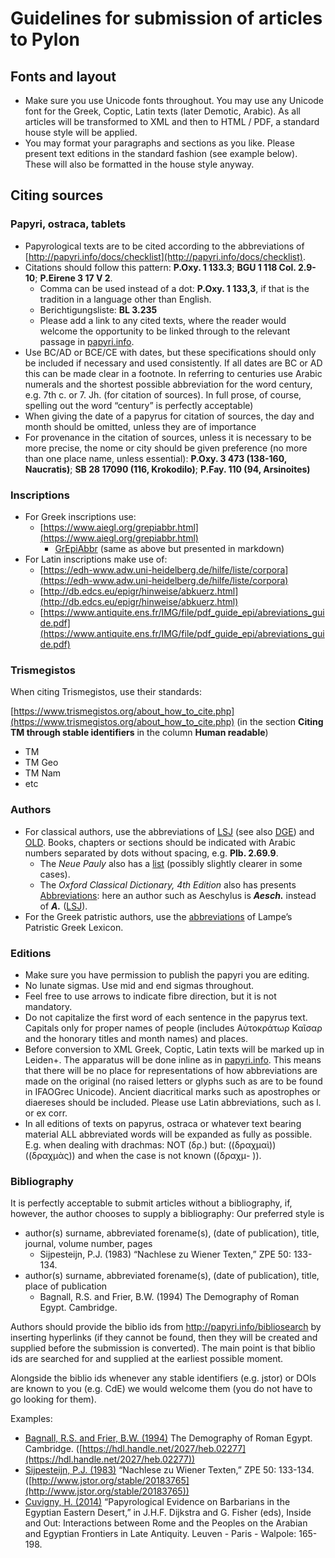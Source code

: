 # Guidelines for submission of articles to Pylon

## Fonts and layout

- Make sure you use Unicode fonts throughout. You may use any Unicode font for the Greek, Coptic, Latin texts (later Demotic, Arabic). As all articles will be transformed to XML and then to HTML / PDF, a standard house style will be applied.
- You may format your paragraphs and sections as you like. Please present text editions in the standard fashion (see example below). These will also be formatted in the house style anyway.

## Citing sources

### Papyri, ostraca, tablets

- Papyrological texts are to be cited according to the abbreviations of [http://papyri.info/docs/checklist](http://papyri.info/docs/checklist).
- Citations should follow this pattern: **P.Oxy. 1 133.3**; **BGU 1 118 Col. 2.9-10**; **P.Eirene 3 17 V 2**.
  - Comma can be used instead of a dot: **P.Oxy. 1 133,3**, if that is the tradition in a language 	other than English.
  - Berichtigungsliste: **BL 3.235**
  - Please add a link to any cited texts, where the reader would welcome the opportunity to be 	linked through to the relevant passage in [papyri.info](https://papyri.info).
- Use BC/AD or BCE/CE with dates, but these specifications should only be included if necessary and used consistently. If all dates are BC or AD this can be made clear in a footnote. In referring to centuries use Arabic numerals and the shortest possible abbreviation for the word century, e.g. 7th c. or 7. Jh. (for citation of sources). In full prose, of course, spelling out the word “century” is perfectly acceptable)
- When giving the date of a papyrus for citation of sources, the day and month should be omitted, unless they are of importance
- For provenance in the citation of sources, unless it is necessary to be more precise, the nome or city should be given preference (no more than one place name, unless essential): **P.Oxy. 3 473 (138-160, Naucratis)**; **SB 28 17090 (116, Krokodilo)**; **P.Fay. 110 (94, Arsinoites)**

### Inscriptions

- For Greek inscriptions use: 
  - [https://www.aiegl.org/grepiabbr.html](https://www.aiegl.org/grepiabbr.html)
    - [GrEpiAbbr](https://github.com/jcowey/P3/blob/master/guidelines/GrEpiAbbr_may_2020.md) (same as above but presented in markdown)
- For Latin inscriptions make use of:
  - [https://edh-www.adw.uni-heidelberg.de/hilfe/liste/corpora](https://edh-www.adw.uni-heidelberg.de/hilfe/liste/corpora)
  - [http://db.edcs.eu/epigr/hinweise/abkuerz.html](http://db.edcs.eu/epigr/hinweise/abkuerz.html)
  - [https://www.antiquite.ens.fr/IMG/file/pdf_guide_epi/abreviations_guide.pdf](https://www.antiquite.ens.fr/IMG/file/pdf_guide_epi/abreviations_guide.pdf)

### Trismegistos

When citing Trismegistos, use their standards:

[https://www.trismegistos.org/about_how_to_cite.php](https://www.trismegistos.org/about_how_to_cite.php) (in the section **Citing TM through stable identifiers** in the column **Human readable**)
- TM
- TM Geo
- TM Nam
- etc

### Authors

- For classical authors, use the abbreviations of [LSJ](https://www.stoa.org/abbreviations.html) (see also [DGE](http://dge.cchs.csic.es/lst/lst4.htm)) and [OLD](https://www.oxfordscholarlyeditions.com/page/abbreviations). Books, chapters or sections should be indicated with Arabic numbers separated by dots without spacing, e.g. **Plb. 2.69.9**.
  - The *Neue Pauly* also has a [list](https://referenceworks.brillonline.com/entries/der-neue-pauly/erweitertes-abkurzungsverzeichnis-COM_004) (possibly slightly clearer in some cases).
  - The *Oxford Classical Dictionary, 4th Edition* also has presents [Abbreviations](https://oxfordre.com/classics/page/ocdabbreviations): here an author such as Aeschylus is ***Aesch.*** instead of ***A.*** ([LSJ](https://www.stoa.org/abbreviations.html)).
- For the Greek patristic authors, use the [abbreviations](https://archive.org/details/a-patristic-greek-lexicon-edited-by-g.-w.-h.-lampe.-1961pdf/page/n7/mode/2up) of Lampe’s Patristic Greek Lexicon.

### Editions

- Make sure you have permission to publish the papyri you are editing.
- No lunate sigmas. Use mid and end sigmas throughout.
- Feel free to use arrows to indicate fibre direction, but it is not mandatory. 
- Do not capitalize the first word of each sentence in the papyrus text. Capitals only for proper names of people (includes Αὐτοκράτωρ Καῖσαρ and the honorary titles and month names) and places.
- Before conversion to XML Greek, Coptic, Latin texts will be marked up in Leiden+. The apparatus will be done inline as in [papyri.info](https://papyri.info/docs/leiden_plus#apparatus). This means that there will be no place for representations of how abbreviations are made on the original (no raised letters or glyphs such as are to be found in IFAOGrec Unicode). Ancient diacritical marks such as apostrophes or diaereses should be included. Please use Latin abbreviations, such as l. or ex corr.
- In all editions of texts on papyrus, ostraca or whatever text bearing material ALL abbreviated words will be expanded as fully as possible. E.g. when dealing with drachmas: NOT (δρ.) but: ((δραχμαὶ)) ((δραχμὰς)) and when the case is not known ((δραχμ- )).

### Bibliography

It is perfectly acceptable to submit articles without a bibliography, if, however, the author chooses to supply a bibliography:
Our preferred style is 

- author(s) surname, abbreviated forename(s), (date of publication), title, journal, volume number, pages
  - Sijpesteijn, P.J. (1983) “Nachlese zu Wiener Texten,” ZPE 50: 133-134.
- author(s) surname, abbreviated forename(s), (date of publication), title, place of publication
  - Bagnall, R.S. and Frier, B.W. (1994) The Demography of Roman Egypt. Cambridge.

Authors should provide the biblio ids from http://papyri.info/bibliosearch by inserting hyperlinks  (if they cannot be found, then they will be 
created and supplied before the submission is converted). The main point is that biblio ids are searched for and supplied at the earliest possible moment.

Alongside the biblio ids whenever any stable identifiers (e.g. jstor) or DOIs are known to you (e.g. CdE) we would welcome them (you do not have to go looking for them).

Examples:

- [Bagnall, R.S. and Frier, B.W. (1994)](https://papyri.info/biblio/13437) The Demography of Roman Egypt. Cambridge. ([https://hdl.handle.net/2027/heb.02277](https://hdl.handle.net/2027/heb.02277))
- [Sijpesteijn, P.J. (1983)](https://papyri.info/biblio/56075) “Nachlese zu Wiener Texten,” ZPE 50: 133-134.  ([http://www.jstor.org/stable/20183765](http://www.jstor.org/stable/20183765))
- [Cuvigny, H. (2014)](https://papyri.info/biblio/88290) “Papyrological Evidence on Barbarians in the Egyptian Eastern Desert,” in J.H.F. Dijkstra and G. Fisher (eds), Inside and Out: Interactions between Rome and the Peoples on the Arabian and Egyptian Frontiers in Late Antiquity. Leuven - Paris - Walpole: 165-198.
